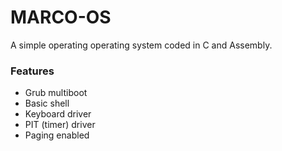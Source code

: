 # MARCO-OS #

A simple operating operating system coded in C and Assembly. 

### Features ###

* Grub multiboot
* Basic shell
* Keyboard driver
* PIT (timer) driver
* Paging enabled